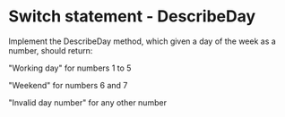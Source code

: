 # Switch statement - DescribeDay
Implement the DescribeDay method, which given a day of the week as a number, should return:

"Working day" for numbers 1 to 5

"Weekend" for numbers 6 and 7

"Invalid day number" for any other number